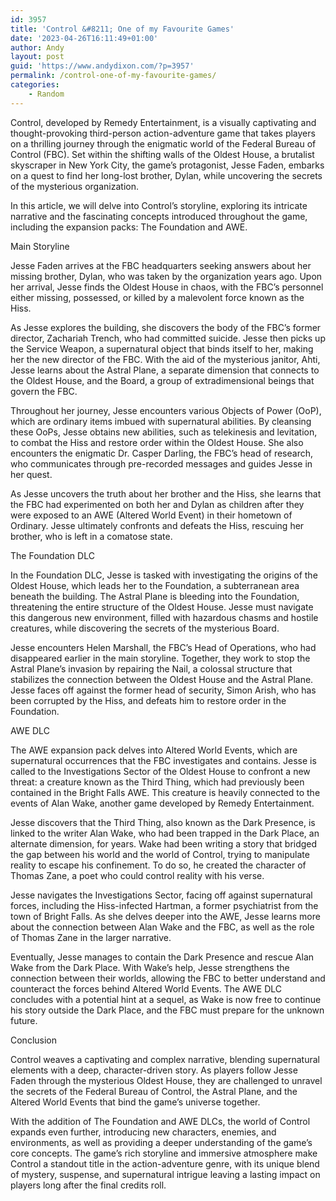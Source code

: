 ```yaml
---
id: 3957
title: 'Control &#8211; One of my Favourite Games'
date: '2023-04-26T16:11:49+01:00'
author: Andy
layout: post
guid: 'https://www.andydixon.com/?p=3957'
permalink: /control-one-of-my-favourite-games/
categories:
    - Random
---
```


Control, developed by Remedy Entertainment, is a visually captivating and thought-provoking third-person action-adventure game that takes players on a thrilling journey through the enigmatic world of the Federal Bureau of Control (FBC). Set within the shifting walls of the Oldest House, a brutalist skyscraper in New York City, the game’s protagonist, Jesse Faden, embarks on a quest to find her long-lost brother, Dylan, while uncovering the secrets of the mysterious organization.

In this article, we will delve into Control’s storyline, exploring its intricate narrative and the fascinating concepts introduced throughout the game, including the expansion packs: The Foundation and AWE.

Main Storyline

Jesse Faden arrives at the FBC headquarters seeking answers about her missing brother, Dylan, who was taken by the organization years ago. Upon her arrival, Jesse finds the Oldest House in chaos, with the FBC’s personnel either missing, possessed, or killed by a malevolent force known as the Hiss.

As Jesse explores the building, she discovers the body of the FBC’s former director, Zachariah Trench, who had committed suicide. Jesse then picks up the Service Weapon, a supernatural object that binds itself to her, making her the new director of the FBC. With the aid of the mysterious janitor, Ahti, Jesse learns about the Astral Plane, a separate dimension that connects to the Oldest House, and the Board, a group of extradimensional beings that govern the FBC.

Throughout her journey, Jesse encounters various Objects of Power (OoP), which are ordinary items imbued with supernatural abilities. By cleansing these OoPs, Jesse obtains new abilities, such as telekinesis and levitation, to combat the Hiss and restore order within the Oldest House. She also encounters the enigmatic Dr. Casper Darling, the FBC’s head of research, who communicates through pre-recorded messages and guides Jesse in her quest.

As Jesse uncovers the truth about her brother and the Hiss, she learns that the FBC had experimented on both her and Dylan as children after they were exposed to an AWE (Altered World Event) in their hometown of Ordinary. Jesse ultimately confronts and defeats the Hiss, rescuing her brother, who is left in a comatose state.

The Foundation DLC

In the Foundation DLC, Jesse is tasked with investigating the origins of the Oldest House, which leads her to the Foundation, a subterranean area beneath the building. The Astral Plane is bleeding into the Foundation, threatening the entire structure of the Oldest House. Jesse must navigate this dangerous new environment, filled with hazardous chasms and hostile creatures, while discovering the secrets of the mysterious Board.

Jesse encounters Helen Marshall, the FBC’s Head of Operations, who had disappeared earlier in the main storyline. Together, they work to stop the Astral Plane’s invasion by repairing the Nail, a colossal structure that stabilizes the connection between the Oldest House and the Astral Plane. Jesse faces off against the former head of security, Simon Arish, who has been corrupted by the Hiss, and defeats him to restore order in the Foundation.

AWE DLC

The AWE expansion pack delves into Altered World Events, which are supernatural occurrences that the FBC investigates and contains. Jesse is called to the Investigations Sector of the Oldest House to confront a new threat: a creature known as the Third Thing, which had previously been contained in the Bright Falls AWE. This creature is heavily connected to the events of Alan Wake, another game developed by Remedy Entertainment.

Jesse discovers that the Third Thing, also known as the Dark Presence, is linked to the writer Alan Wake, who had been trapped in the Dark Place, an alternate dimension, for years. Wake had been writing a story that bridged the gap between his world and the world of Control, trying to manipulate reality to escape his confinement. To do so, he created the character of Thomas Zane, a poet who could control reality with his verse.

Jesse navigates the Investigations Sector, facing off against supernatural forces, including the Hiss-infected Hartman, a former psychiatrist from the town of Bright Falls. As she delves deeper into the AWE, Jesse learns more about the connection between Alan Wake and the FBC, as well as the role of Thomas Zane in the larger narrative.

Eventually, Jesse manages to contain the Dark Presence and rescue Alan Wake from the Dark Place. With Wake’s help, Jesse strengthens the connection between their worlds, allowing the FBC to better understand and counteract the forces behind Altered World Events. The AWE DLC concludes with a potential hint at a sequel, as Wake is now free to continue his story outside the Dark Place, and the FBC must prepare for the unknown future.

Conclusion

Control weaves a captivating and complex narrative, blending supernatural elements with a deep, character-driven story. As players follow Jesse Faden through the mysterious Oldest House, they are challenged to unravel the secrets of the Federal Bureau of Control, the Astral Plane, and the Altered World Events that bind the game’s universe together.

With the addition of The Foundation and AWE DLCs, the world of Control expands even further, introducing new characters, enemies, and environments, as well as providing a deeper understanding of the game’s core concepts. The game’s rich storyline and immersive atmosphere make Control a standout title in the action-adventure genre, with its unique blend of mystery, suspense, and supernatural intrigue leaving a lasting impact on players long after the final credits roll.